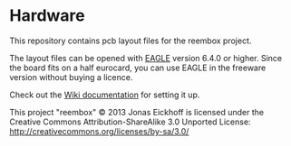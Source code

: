 Hardware
========

This repository contains pcb layout files for the reembox project.

The layout files can be opened with [EAGLE](http://www.cadsoft.de/download-eagle/) version 6.4.0 or higher. Since the board fits on a half eurocard, you can use EAGLE in the freeware version without buying a licence.

Check out the [Wiki documentation](https://github.com/reembox/Hardware/wiki) for setting it up.


This project "reembox" © 2013 Jonas Eickhoff is licensed under the Creative Commons Attribution-ShareAlike 3.0 Unported License: http://creativecommons.org/licenses/by-sa/3.0/
